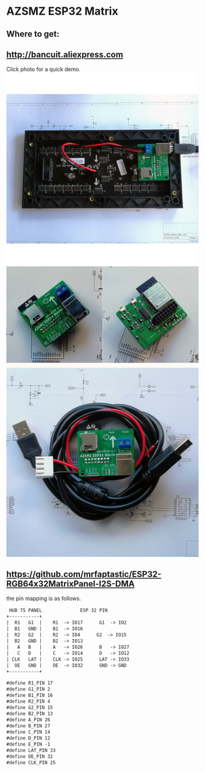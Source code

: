 # AZSMZ ESP32 Matrix

## Where to get:
## http://bancuit.aliexpress.com 

Click photo for a quick demo.
[![AZSMZ ESP32 Matrix](/ESP32Photos/ESP32MATRIX-A4.jpg)](http://www.youtube.com/watch?v=AYoAmea1BcA)
![AZSMZ ESP32 Matrix](/ESP32Photos/ESP32MATRIX-A12-1024.jpg)
![AZSMZ ESP32 Matrix](/ESP32Photos/ESP32MATRIX-A3.jpg)


## https://github.com/mrfaptastic/ESP32-RGB64x32MatrixPanel-I2S-DMA

the pin mapping is as follows.

```
 HUB 75 PANEL              ESP 32 PIN
+-----------+   
|  R1   G1  |    R1  -> IO17      G1  -> IO2
|  B1   GND |    B1  -> IO16
|  R2   G2  |    R2  -> IO4      G2  -> IO15
|  B2   GND |    B2  -> IO13
|   A   B   |    A   -> IO26      B   -> IO27
|   C   D   |    C   -> IO14      D   -> IO12
| CLK   LAT |    CLK -> IO25      LAT -> IO33
|  OE   GND |    OE  -> IO32      GND -> GND
+-----------+
```

```
#define R1_PIN 17
#define G1_PIN 2
#define B1_PIN 16
#define R2_PIN 4
#define G2_PIN 15
#define B2_PIN 13
#define A_PIN 26
#define B_PIN 27 
#define C_PIN 14
#define D_PIN 12
#define E_PIN -1
#define LAT_PIN 33
#define OE_PIN 32
#define CLK_PIN 25
```
